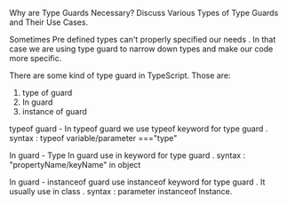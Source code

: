 Why are Type Guards Necessary? Discuss Various Types of Type Guards and Their Use Cases.


Sometimes Pre defined types can't properly specified our needs . In that case we are using type guard to narrow down types and make our code more specific.

There are some kind of type guard in TypeScript. Those are: 
1. type of guard
2. In guard 
3. instance of guard


typeof guard - In typeof guard we use typeof keyword for type guard .
syntax : typeof variable/parameter ==="type" 

In guard - Type In guard use in keyword for type guard .
syntax : "propertyName/keyName" in object

In guard - instanceof guard use instanceof keyword for type guard . It usually use in class .
syntax : parameter instanceof Instance.